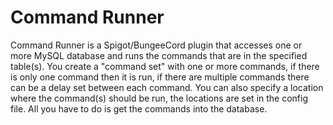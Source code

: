 # Command Runner
Command Runner is a Spigot/BungeeCord plugin that accesses one or more MySQL database and runs the commands that are in the specified table(s). You create a "command set" with one or more commands, if there is only one command then it is run, if there are multiple commands there can be a delay set between each command. You can also specify a location where the command(s) should be run, the locations are set in the config file. All you have to do is get the commands into the database. 
